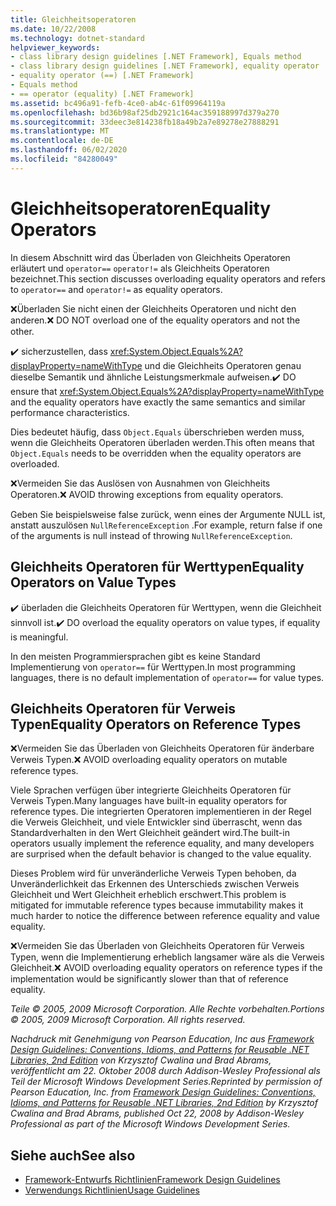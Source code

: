 ```yaml
---
title: Gleichheitsoperatoren
ms.date: 10/22/2008
ms.technology: dotnet-standard
helpviewer_keywords:
- class library design guidelines [.NET Framework], Equals method
- class library design guidelines [.NET Framework], equality operator
- equality operator (==) [.NET Framework]
- Equals method
- == operator (equality) [.NET Framework]
ms.assetid: bc496a91-fefb-4ce0-ab4c-61f09964119a
ms.openlocfilehash: bd36b98af25db2921c164ac359188997d379a270
ms.sourcegitcommit: 33deec3e814238fb18a49b2a7e89278e27888291
ms.translationtype: MT
ms.contentlocale: de-DE
ms.lasthandoff: 06/02/2020
ms.locfileid: "84280049"
---
```

# <a name="equality-operators"></a><span data-ttu-id="4304b-102">Gleichheitsoperatoren</span><span class="sxs-lookup"><span data-stu-id="4304b-102">Equality Operators</span></span>
<span data-ttu-id="4304b-103">In diesem Abschnitt wird das Überladen von Gleichheits Operatoren erläutert und `operator==` `operator!=` als Gleichheits Operatoren bezeichnet.</span><span class="sxs-lookup"><span data-stu-id="4304b-103">This section discusses overloading equality operators and refers to `operator==` and `operator!=` as equality operators.</span></span>

 <span data-ttu-id="4304b-104">❌Überladen Sie nicht einen der Gleichheits Operatoren und nicht den anderen.</span><span class="sxs-lookup"><span data-stu-id="4304b-104">❌ DO NOT overload one of the equality operators and not the other.</span></span>

 <span data-ttu-id="4304b-105">✔️ sicherzustellen, dass <xref:System.Object.Equals%2A?displayProperty=nameWithType> und die Gleichheits Operatoren genau dieselbe Semantik und ähnliche Leistungsmerkmale aufweisen.</span><span class="sxs-lookup"><span data-stu-id="4304b-105">✔️ DO ensure that <xref:System.Object.Equals%2A?displayProperty=nameWithType> and the equality operators have exactly the same semantics and similar performance characteristics.</span></span>

 <span data-ttu-id="4304b-106">Dies bedeutet häufig, dass `Object.Equals` überschrieben werden muss, wenn die Gleichheits Operatoren überladen werden.</span><span class="sxs-lookup"><span data-stu-id="4304b-106">This often means that `Object.Equals` needs to be overridden when the equality operators are overloaded.</span></span>

 <span data-ttu-id="4304b-107">❌Vermeiden Sie das Auslösen von Ausnahmen von Gleichheits Operatoren.</span><span class="sxs-lookup"><span data-stu-id="4304b-107">❌ AVOID throwing exceptions from equality operators.</span></span>

 <span data-ttu-id="4304b-108">Geben Sie beispielsweise false zurück, wenn eines der Argumente NULL ist, anstatt auszulösen `NullReferenceException` .</span><span class="sxs-lookup"><span data-stu-id="4304b-108">For example, return false if one of the arguments is null instead of throwing `NullReferenceException`.</span></span>

## <a name="equality-operators-on-value-types"></a><span data-ttu-id="4304b-109">Gleichheits Operatoren für Werttypen</span><span class="sxs-lookup"><span data-stu-id="4304b-109">Equality Operators on Value Types</span></span>
 <span data-ttu-id="4304b-110">✔️ überladen die Gleichheits Operatoren für Werttypen, wenn die Gleichheit sinnvoll ist.</span><span class="sxs-lookup"><span data-stu-id="4304b-110">✔️ DO overload the equality operators on value types, if equality is meaningful.</span></span>

 <span data-ttu-id="4304b-111">In den meisten Programmiersprachen gibt es keine Standard Implementierung von `operator==` für Werttypen.</span><span class="sxs-lookup"><span data-stu-id="4304b-111">In most programming languages, there is no default implementation of `operator==` for value types.</span></span>

## <a name="equality-operators-on-reference-types"></a><span data-ttu-id="4304b-112">Gleichheits Operatoren für Verweis Typen</span><span class="sxs-lookup"><span data-stu-id="4304b-112">Equality Operators on Reference Types</span></span>
 <span data-ttu-id="4304b-113">❌Vermeiden Sie das Überladen von Gleichheits Operatoren für änderbare Verweis Typen.</span><span class="sxs-lookup"><span data-stu-id="4304b-113">❌ AVOID overloading equality operators on mutable reference types.</span></span>

 <span data-ttu-id="4304b-114">Viele Sprachen verfügen über integrierte Gleichheits Operatoren für Verweis Typen.</span><span class="sxs-lookup"><span data-stu-id="4304b-114">Many languages have built-in equality operators for reference types.</span></span> <span data-ttu-id="4304b-115">Die integrierten Operatoren implementieren in der Regel die Verweis Gleichheit, und viele Entwickler sind überrascht, wenn das Standardverhalten in den Wert Gleichheit geändert wird.</span><span class="sxs-lookup"><span data-stu-id="4304b-115">The built-in operators usually implement the reference equality, and many developers are surprised when the default behavior is changed to the value equality.</span></span>

 <span data-ttu-id="4304b-116">Dieses Problem wird für unveränderliche Verweis Typen behoben, da Unveränderlichkeit das Erkennen des Unterschieds zwischen Verweis Gleichheit und Wert Gleichheit erheblich erschwert.</span><span class="sxs-lookup"><span data-stu-id="4304b-116">This problem is mitigated for immutable reference types because immutability makes it much harder to notice the difference between reference equality and value equality.</span></span>

 <span data-ttu-id="4304b-117">❌Vermeiden Sie das Überladen von Gleichheits Operatoren für Verweis Typen, wenn die Implementierung erheblich langsamer wäre als die Verweis Gleichheit.</span><span class="sxs-lookup"><span data-stu-id="4304b-117">❌ AVOID overloading equality operators on reference types if the implementation would be significantly slower than that of reference equality.</span></span>

 <span data-ttu-id="4304b-118">*Teile © 2005, 2009 Microsoft Corporation. Alle Rechte vorbehalten.*</span><span class="sxs-lookup"><span data-stu-id="4304b-118">*Portions © 2005, 2009 Microsoft Corporation. All rights reserved.*</span></span>

 <span data-ttu-id="4304b-119">*Nachdruck mit Genehmigung von Pearson Education, Inc aus [Framework Design Guidelines: Conventions, Idioms, and Patterns for Reusable .NET Libraries, 2nd Edition](https://www.informit.com/store/framework-design-guidelines-conventions-idioms-and-9780321545619) von Krzysztof Cwalina und Brad Abrams, veröffentlicht am 22. Oktober 2008 durch Addison-Wesley Professional als Teil der Microsoft Windows Development Series.*</span><span class="sxs-lookup"><span data-stu-id="4304b-119">*Reprinted by permission of Pearson Education, Inc. from [Framework Design Guidelines: Conventions, Idioms, and Patterns for Reusable .NET Libraries, 2nd Edition](https://www.informit.com/store/framework-design-guidelines-conventions-idioms-and-9780321545619) by Krzysztof Cwalina and Brad Abrams, published Oct 22, 2008 by Addison-Wesley Professional as part of the Microsoft Windows Development Series.*</span></span>

## <a name="see-also"></a><span data-ttu-id="4304b-120">Siehe auch</span><span class="sxs-lookup"><span data-stu-id="4304b-120">See also</span></span>

- [<span data-ttu-id="4304b-121">Framework-Entwurfs Richtlinien</span><span class="sxs-lookup"><span data-stu-id="4304b-121">Framework Design Guidelines</span></span>](index.md)
- [<span data-ttu-id="4304b-122">Verwendungs Richtlinien</span><span class="sxs-lookup"><span data-stu-id="4304b-122">Usage Guidelines</span></span>](usage-guidelines.md)

